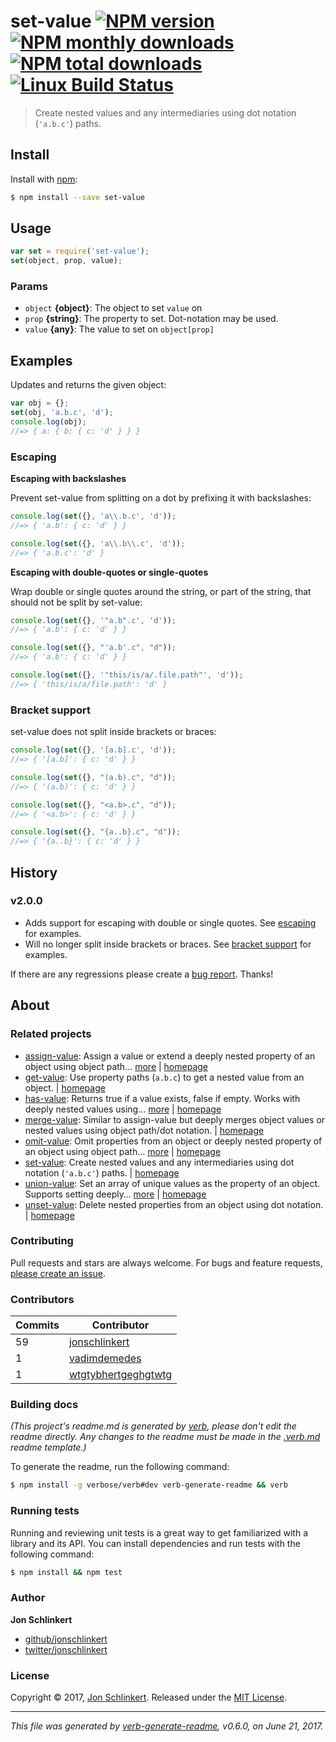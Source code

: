 # set-value [![NPM version](https://img.shields.io/npm/v/set-value.svg?style=flat)](https://www.npmjs.com/package/set-value) [![NPM monthly downloads](https://img.shields.io/npm/dm/set-value.svg?style=flat)](https://npmjs.org/package/set-value) [![NPM total downloads](https://img.shields.io/npm/dt/set-value.svg?style=flat)](https://npmjs.org/package/set-value) [![Linux Build Status](https://img.shields.io/travis/jonschlinkert/set-value.svg?style=flat&label=Travis)](https://travis-ci.org/jonschlinkert/set-value)

> Create nested values and any intermediaries using dot notation (`'a.b.c'`) paths.

## Install

Install with [npm](https://www.npmjs.com/):

```sh
$ npm install --save set-value
```

## Usage

```js
var set = require('set-value');
set(object, prop, value);
```

### Params

* `object` **{object}**: The object to set `value` on
* `prop` **{string}**: The property to set. Dot-notation may be used.
* `value` **{any}**: The value to set on `object[prop]`

## Examples

Updates and returns the given object:

```js
var obj = {};
set(obj, 'a.b.c', 'd');
console.log(obj);
//=> { a: { b: { c: 'd' } } }
```

### Escaping

**Escaping with backslashes**

Prevent set-value from splitting on a dot by prefixing it with backslashes:

```js
console.log(set({}, 'a\\.b.c', 'd'));
//=> { 'a.b': { c: 'd' } }

console.log(set({}, 'a\\.b\\.c', 'd'));
//=> { 'a.b.c': 'd' }
```

**Escaping with double-quotes or single-quotes**

Wrap double or single quotes around the string, or part of the string, that should not be split by set-value:

```js
console.log(set({}, '"a.b".c', 'd'));
//=> { 'a.b': { c: 'd' } }

console.log(set({}, "'a.b'.c", "d"));
//=> { 'a.b': { c: 'd' } }

console.log(set({}, '"this/is/a/.file.path"', 'd'));
//=> { 'this/is/a/file.path': 'd' }
```

### Bracket support

set-value does not split inside brackets or braces:

```js
console.log(set({}, '[a.b].c', 'd'));
//=> { '[a.b]': { c: 'd' } }

console.log(set({}, "(a.b).c", "d"));
//=> { '(a.b)': { c: 'd' } }

console.log(set({}, "<a.b>.c", "d"));
//=> { '<a.b>': { c: 'd' } }

console.log(set({}, "{a..b}.c", "d"));
//=> { '{a..b}': { c: 'd' } }
```

## History

### v2.0.0

* Adds support for escaping with double or single quotes. See [escaping](#escaping) for examples.
* Will no longer split inside brackets or braces. See [bracket support](#bracket-support) for examples.

If there are any regressions please create a [bug report](../../issues/new). Thanks!

## About

### Related projects

* [assign-value](https://www.npmjs.com/package/assign-value): Assign a value or extend a deeply nested property of an
  object using object path… [more](https://github.com/jonschlinkert/assign-value)
  | [homepage](https://github.com/jonschlinkert/assign-value "Assign a value or extend a deeply nested property of an object using object path notation.")
* [get-value](https://www.npmjs.com/package/get-value): Use property paths (`a.b.c`) to get a nested value from an
  object.
  | [homepage](https://github.com/jonschlinkert/get-value "Use property paths (`a.b.c`) to get a nested value from an object.")
* [has-value](https://www.npmjs.com/package/has-value): Returns true if a value exists, false if empty. Works with
  deeply nested values using… [more](https://github.com/jonschlinkert/has-value)
  | [homepage](https://github.com/jonschlinkert/has-value "Returns true if a value exists, false if empty. Works with deeply nested values using object paths.")
* [merge-value](https://www.npmjs.com/package/merge-value): Similar to assign-value but deeply merges object values or
  nested values using object path/dot notation.
  | [homepage](https://github.com/jonschlinkert/merge-value "Similar to assign-value but deeply merges object values or nested values using object path/dot notation.")
* [omit-value](https://www.npmjs.com/package/omit-value): Omit properties from an object or deeply nested property of an
  object using object path… [more](https://github.com/jonschlinkert/omit-value)
  | [homepage](https://github.com/jonschlinkert/omit-value "Omit properties from an object or deeply nested property of an object using object path notation.")
* [set-value](https://www.npmjs.com/package/set-value): Create nested values and any intermediaries using dot
  notation (`'a.b.c'`) paths.
  | [homepage](https://github.com/jonschlinkert/set-value "Create nested values and any intermediaries using dot notation (`'a.b.c'`) paths.")
* [union-value](https://www.npmjs.com/package/union-value): Set an array of unique values as the property of an object.
  Supports setting deeply… [more](https://github.com/jonschlinkert/union-value)
  | [homepage](https://github.com/jonschlinkert/union-value "Set an array of unique values as the property of an object. Supports setting deeply nested properties using using object-paths/dot notation.")
* [unset-value](https://www.npmjs.com/package/unset-value): Delete nested properties from an object using dot notation.
  | [homepage](https://github.com/jonschlinkert/unset-value "Delete nested properties from an object using dot notation.")

### Contributing

Pull requests and stars are always welcome. For bugs and feature requests, [please create an issue](../../issues/new).

### Contributors

| **Commits** | **Contributor** | 
| --- | --- |
| 59 | [jonschlinkert](https://github.com/jonschlinkert) |
| 1 | [vadimdemedes](https://github.com/vadimdemedes) |
| 1 | [wtgtybhertgeghgtwtg](https://github.com/wtgtybhertgeghgtwtg) |

### Building docs

_(This project's readme.md is generated by [verb](https://github.com/verbose/verb-generate-readme), please don't edit
the readme directly. Any changes to the readme must be made in the [.verb.md](.verb.md) readme template.)_

To generate the readme, run the following command:

```sh
$ npm install -g verbose/verb#dev verb-generate-readme && verb
```

### Running tests

Running and reviewing unit tests is a great way to get familiarized with a library and its API. You can install
dependencies and run tests with the following command:

```sh
$ npm install && npm test
```

### Author

**Jon Schlinkert**

* [github/jonschlinkert](https://github.com/jonschlinkert)
* [twitter/jonschlinkert](https://twitter.com/jonschlinkert)

### License

Copyright © 2017, [Jon Schlinkert](https://github.com/jonschlinkert).
Released under the [MIT License](LICENSE).

***

_This file was generated by [verb-generate-readme](https://github.com/verbose/verb-generate-readme), v0.6.0, on June 21,
2017._